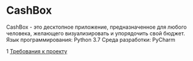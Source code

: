 # CashBox
CashBox - это десктопное приложение, предназначенное для любого человека, желающего визуализировать и упорядочить свой бюджет.  
Язык программирования: Python 3.7
Среда разработки: PyCharm

1 [Требования к проекту](docs/project_requirements.md)
